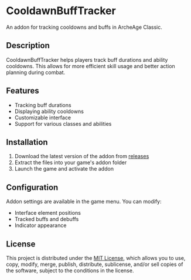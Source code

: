 # CooldawnBuffTracker

An addon for tracking cooldowns and buffs in ArcheAge Classic.

## Description

CooldawnBuffTracker helps players track buff durations and ability cooldowns. This allows for more efficient skill usage and better action planning during combat.

## Features

- Tracking buff durations
- Displaying ability cooldowns
- Customizable interface
- Support for various classes and abilities

## Installation

1. Download the latest version of the addon from [releases](https://github.com/Adfazer/CooldawnBuffTracker/releases)
2. Extract the files into your game's addon folder
3. Launch the game and activate the addon

## Configuration

Addon settings are available in the game menu. You can modify:
- Interface element positions
- Tracked buffs and debuffs
- Indicator appearance

## License

This project is distributed under the [MIT License](LICENSE), which allows you to use, copy, modify, merge, publish, distribute, sublicense, and/or sell copies of the software, subject to the conditions in the license. 